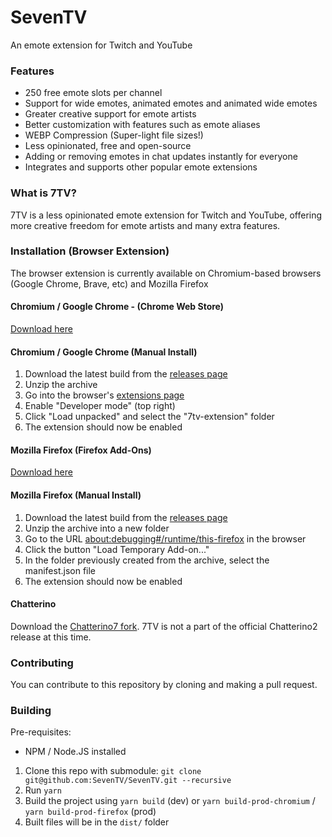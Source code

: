# SevenTV
An emote extension for Twitch and YouTube

### Features

* 250 free emote slots per channel
* Support for wide emotes, animated emotes and animated wide emotes
* Greater creative support for emote artists
* Better customization with features such as emote aliases
* WEBP Compression (Super-light file sizes!)
* Less opinionated, free and open-source
* Adding or removing emotes in chat updates instantly for everyone
* Integrates and supports other popular emote extensions

### What is 7TV?

7TV is a less opinionated emote extension for Twitch and YouTube, offering more creative freedom for emote artists and many extra features.

### Installation (Browser Extension)

The browser extension is currently available on Chromium-based browsers (Google Chrome, Brave, etc) and Mozilla Firefox

#### Chromium / Google Chrome - (Chrome Web Store)

[Download here](https://chrome.google.com/webstore/detail/7tv/ammjkodgmmoknidbanneddgankgfejfh)

#### Chromium / Google Chrome (Manual Install)
1. Download the latest build from the [releases page](https://github.com/SevenTV/SevenTV/releases)
1. Unzip the archive
1. Go into the browser's [extensions page](brave://extensions/)
1. Enable "Developer mode" (top right)
1. Click "Load unpacked" and select the "7tv-extension" folder
1. The extension should now be enabled

#### Mozilla Firefox (Firefox Add-Ons)

[Download here](https://addons.mozilla.org/en-US/firefox/addon/7tv/)

#### Mozilla Firefox (Manual Install)

1. Download the latest build from the [releases page](https://github.com/SevenTV/SevenTV/releases)
1. Unzip the archive into a new folder
1. Go to the URL [about:debugging#/runtime/this-firefox](about:debugging#/runtime/this-firefox) in the browser
1. Click the button "Load Temporary Add-on..."
1. In the folder previously created from the archive, select the manifest.json file
1. The extension should now be enabled

#### Chatterino

Download the [Chatterino7 fork](https://github.com/SevenTV/chatterino7). 7TV is not a part of the official Chatterino2 release at this time.

### Contributing

You can contribute to this repository by cloning and making a pull request.

### Building

Pre-requisites:
- NPM / Node.JS installed

1. Clone this repo with submodule: `git clone git@github.com:SevenTV/SevenTV.git --recursive`
2. Run `yarn`
3. Build the project using `yarn build` (dev) or `yarn build-prod-chromium` / `yarn build-prod-firefox` (prod)
4. Built files will be in the `dist/` folder
